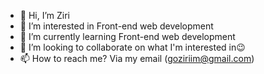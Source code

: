 - 👋 Hi, I’m Ziri
- 👀 I’m interested in Front-end web development
- 🌱 I’m currently learning Front-end web development
- 💞️ I’m looking to collaborate on what I'm interested in😉
- 📫 How to reach me? Via my email (goziriim@gmail.com)
